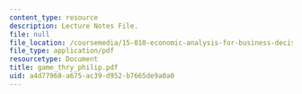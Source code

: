 ```yaml
---
content_type: resource
description: Lecture Notes File.
file: null
file_location: /coursemedia/15-010-economic-analysis-for-business-decisions-fall-2004/a4d77968a675ac39d952b7665de9a0a0_game_thry_philip.pdf
file_type: application/pdf
resourcetype: Document
title: game_thry_philip.pdf
uid: a4d77968-a675-ac39-d952-b7665de9a0a0
---
```

